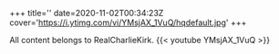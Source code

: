 +++
title=''
date=2020-11-02T00:34:23Z
cover='https://i.ytimg.com/vi/YMsjAX_1VuQ/hqdefault.jpg'
+++

All content belongs to RealCharlieKirk.
{{< youtube YMsjAX_1VuQ >}}
